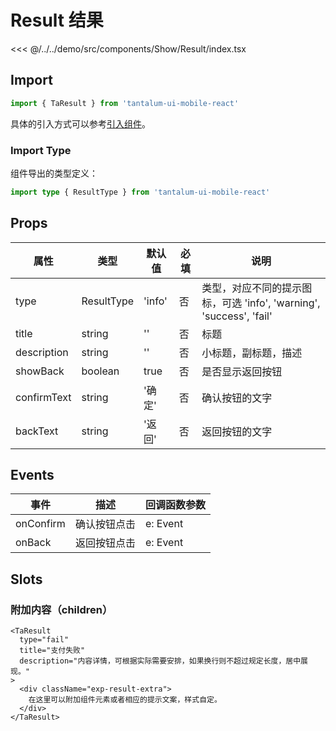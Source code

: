 # Result 结果

<CodeDemo name="Result">

<<< @/../../demo/src/components/Show/Result/index.tsx

</CodeDemo>

## Import

```js
import { TaResult } from 'tantalum-ui-mobile-react'
```

具体的引入方式可以参考[引入组件](../guide/import.md)。

### Import Type

组件导出的类型定义：

```ts
import type { ResultType } from 'tantalum-ui-mobile-react'
```

## Props

| 属性        | 类型       | 默认值 | 必填 | 说明                                                                |
| ----------- | ---------- | ------ | ---- | ------------------------------------------------------------------- |
| type        | ResultType | 'info' | 否   | 类型，对应不同的提示图标，可选 'info', 'warning', 'success', 'fail' |
| title       | string     | ''     | 否   | 标题                                                                |
| description | string     | ''     | 否   | 小标题，副标题，描述                                                |
| showBack    | boolean    | true   | 否   | 是否显示返回按钮                                                    |
| confirmText | string     | '确定' | 否   | 确认按钮的文字                                                      |
| backText    | string     | '返回' | 否   | 返回按钮的文字                                                      |

## Events

| 事件      | 描述         | 回调函数参数 |
| --------- | ------------ | ------------ |
| onConfirm | 确认按钮点击 | e: Event     |
| onBack    | 返回按钮点击 | e: Event     |

## Slots

### 附加内容（children）

```tsx
<TaResult
  type="fail"
  title="支付失败"
  description="内容详情，可根据实际需要安排，如果换行则不超过规定长度，居中展现。"
>
  <div className="exp-result-extra">
    在这里可以附加组件元素或者相应的提示文案，样式自定。
  </div>
</TaResult>
```
